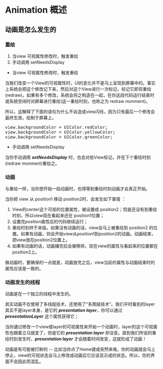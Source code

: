 #  Animation 概述


## 动画是怎么发生的


### 重绘

1. 当view 可视属性修改时，触发重绘
2. 手动调用 setNeedsDisplay

- 当view 可视属性修改时，触发重绘

当我们改变一个View的可视属性时，UI的变化并不是马上呈现到屏幕中的。事实上系统会把这个修改记下来，然后对这个View进行一次标记，标记它即将重绘(redraw)。如果有多个修改，系统会将之构造在一起，在你这段代码运行结束时或系统空闲时对屏幕进行重绘(这一重绘时刻，也称之为 redraw monment)。

所以，这解释了下面的语句为什么不会造成view闪烁，因为只有最后一个修改会最终生效，绘制于屏幕上。

<pre>
view.backgroundColor = UIColor.redColor;
view.backgroundColor = UIColor.yellowColor;
view.backgroundColor = UIColor.greenColor;
</pre>


- 手动调用 setNeedsDisplay


当你手动调用 ***setNeedsDisplay*** 时，也会对些View标记，并在下个重绘时刻(redraw monment)重绘之。

### 动画

与重绘一样，当你想开始一段动画时，也得等到重绘时刻动画才会真正开始。

当你把 view 从 position1 移动 position2时，会发生如下事情 ：

1. View的center这个可视的位置属性，被设置成 position2；但是还没有到重绘时刻，所以view现在看起来还在 position1位置；
2. 设置完position属性后的代码继续运行；
3. 重绘时刻终于来临，如果没有动画的话，view会马上被重绘到 position2 的位置。如果有动画，则会开始view从position1到position2的动画。动画结束，把view放在position2位置上。
4. 如果有动画的话，动画播完后会被移除，现在view的属性与看起来的位置都在position2上。

做动画时，要确保的一点就是，动画放完之后，view当前的属性与动画结束时的属性应该是一致的。


### 动画发生的线程

动画是在一个独立的线程中发生的。

其实动画不仅使用了多线程技术，还使用了“多图层技术”。我们平时看到的layer其实不是layer本身，是它的 ***presentation layer***，你可以通过  ***presentationLayer*** 这个属性获得它；

当你通过修改一个view或layer的可视属性来开始一个动画时，layer的这个可视属性也跟着立马就变了，但是它的 ***presentation layer*** 却没变。直到我们所说的重绘时刻发生时，***presentation layer*** 才会随着时间改变，这就形成了动画！

动画是有可能被打断的 -- 比如当你点了Home键或突然来电，你的动画就会马上停止，view的可视状态会马上修改成动画后它应该显示成的状态。所以，你的界面不会因此而混乱。


















